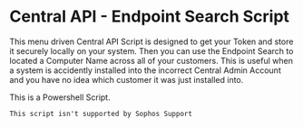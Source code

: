 # Central API - Endpoint Search Script

This menu driven Central API Script is designed to get your Token and store it securely locally on your system. Then you can use the Endpoint Search to located a Computer Name across all of your customers. This is useful when a system is accidently installed into the incorrect Central Admin Account and you have no idea which customer it was just installed into.  
  
This is a Powershell Script.
  
```
This script isn't supported by Sophos Support
```

